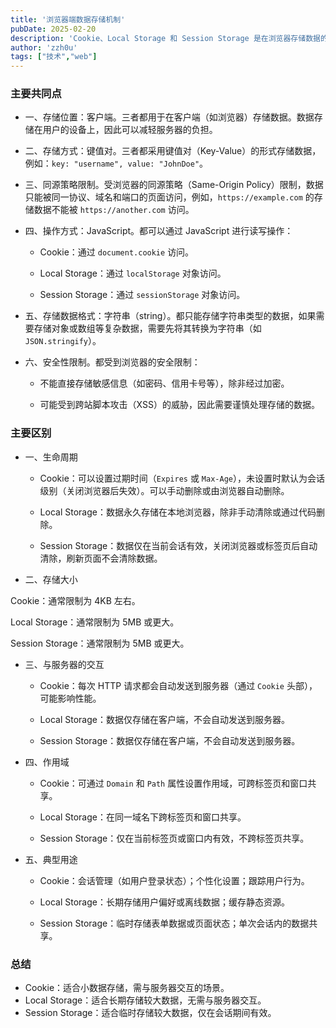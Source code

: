 ```yaml
---
title: '浏览器端数据存储机制'
pubDate: 2025-02-20
description: 'Cookie、Local Storage 和 Session Storage 是在浏览器存储数据的三种机制，了解一些其中的异同'
author: 'zzh0u'
tags: ["技术","web"]
---
```


### 主要共同点

- 一、存储位置：客户端。三者都用于在客户端（如浏览器）存储数据。数据存储在用户的设备上，因此可以减轻服务器的负担。

- 二、存储方式：键值对。三者都采用键值对（Key-Value）的形式存储数据，例如：`key: "username", value: "JohnDoe"`。

- 三、同源策略限制。受浏览器的同源策略（Same-Origin Policy）限制，数据只能被同一协议、域名和端口的页面访问，例如，`https://example.com` 的存储数据不能被 `https://another.com` 访问。

- 四、操作方式：JavaScript。都可以通过 JavaScript 进行读写操作：

  - Cookie：通过 `document.cookie` 访问。

  - Local Storage：通过 `localStorage` 对象访问。

  - Session Storage：通过 `sessionStorage` 对象访问。

- 五、存储数据格式：字符串（string）。都只能存储字符串类型的数据，如果需要存储对象或数组等复杂数据，需要先将其转换为字符串（如 `JSON.stringify`）。

- 六、安全性限制。都受到浏览器的安全限制：

  - 不能直接存储敏感信息（如密码、信用卡号等），除非经过加密。

  - 可能受到跨站脚本攻击（XSS）的威胁，因此需要谨慎处理存储的数据。

### 主要区别

- 一、生命周期

  - Cookie：可以设置过期时间（`Expires` 或 `Max-Age`），未设置时默认为会话级别（关闭浏览器后失效）。可以手动删除或由浏览器自动删除。

  - Local Storage：数据永久存储在本地浏览器，除非手动清除或通过代码删除。

  - Session Storage：数据仅在当前会话有效，关闭浏览器或标签页后自动清除，刷新页面不会清除数据。

- 二、存储大小

Cookie：通常限制为 4KB 左右。

Local Storage：通常限制为 5MB 或更大。

Session Storage：通常限制为 5MB 或更大。

- 三、与服务器的交互

  - Cookie：每次 HTTP 请求都会自动发送到服务器（通过 `Cookie` 头部），可能影响性能。

  - Local Storage：数据仅存储在客户端，不会自动发送到服务器。

  - Session Storage：数据仅存储在客户端，不会自动发送到服务器。

- 四、作用域

  - Cookie：可通过 `Domain` 和 `Path` 属性设置作用域，可跨标签页和窗口共享。

  - Local Storage：在同一域名下跨标签页和窗口共享。

  - Session Storage：仅在当前标签页或窗口内有效，不跨标签页共享。

- 五、典型用途

  - Cookie：会话管理（如用户登录状态）；个性化设置；跟踪用户行为。

  - Local Storage：长期存储用户偏好或离线数据；缓存静态资源。

  - Session Storage：临时存储表单数据或页面状态；单次会话内的数据共享。

### 总结

- Cookie：适合小数据存储，需与服务器交互的场景。
- Local Storage：适合长期存储较大数据，无需与服务器交互。
- Session Storage：适合临时存储较大数据，仅在会话期间有效。
